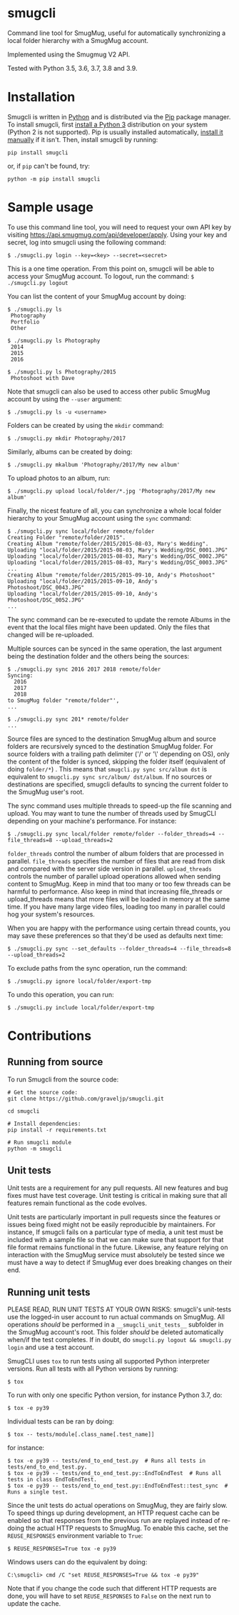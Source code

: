# smugcli
Command line tool for SmugMug, useful for automatically synchronizing a local
folder hierarchy with a SmugMug account.

Implemented using the Smugmug V2 API.

Tested with Python 3.5, 3.6, 3.7, 3.8 and 3.9.

# Installation

Smugcli is written in [Python](https://www.python.org/) and is distributed via the [Pip](https://pypi.org/project/pip/) package manager. To install smugcli, first [install a Python 3](https://www.python.org/downloads/) distribution on your system (Python 2 is not supported). Pip is usually installed automatically, [install it manually](https://pip.pypa.io/en/stable/installation/) if it isn't. Then, install smugcli by running:
```
pip install smugcli
```
or, if `pip` can't be found, try:
```
python -m pip install smugcli
```

# Sample usage

To use this command line tool, you will need to request your own API key by
visiting https://api.smugmug.com/api/developer/apply. Using your key and secret,
log into smugcli using the following command:
```
$ ./smugcli.py login --key=<key> --secret=<secret>
```

This is a one time operation. From this point on, smugcli will be able to access
your SmugMug account. To logout, run the command: `$ ./smugcli.py logout`

You can list the content of your SmugMug account by doing:
```
$ ./smugcli.py ls
 Photography
 Portfolio
 Other

$ ./smugcli.py ls Photography
 2014
 2015
 2016

$ ./smugcli.py ls Photography/2015
 Photoshoot with Dave
```

Note that smugcli can also be used to access other public SmugMug account by
using the `--user` argument:
```
$ ./smugcli.py ls -u <username>
```

Folders can be created by using the `mkdir` command:
```
$ ./smugcli.py mkdir Photography/2017
```

Similarly, albums can be created by doing:
```
$ ./smugcli.py mkalbum 'Photography/2017/My new album'
```

To upload photos to an album, run:
```
$ ./smugcli.py upload local/folder/*.jpg 'Photography/2017/My new album'
```

Finally, the nicest feature of all, you can synchronize a whole local folder
hierarchy to your SmugMug account using the `sync` command:
```
$ ./smugcli.py sync local/folder remote/folder
Creating Folder "remote/folder/2015".
Creating Album "remote/folder/2015/2015-08-03, Mary's Wedding".
Uploading "local/folder/2015/2015-08-03, Mary's Wedding/DSC_0001.JPG"
Uploading "local/folder/2015/2015-08-03, Mary's Wedding/DSC_0002.JPG"
Uploading "local/folder/2015/2015-08-03, Mary's Wedding/DSC_0003.JPG"
...
Creating Album "remote/folder/2015/2015-09-10, Andy's Photoshoot"
Uploading "local/folder/2015/2015-09-10, Andy's Photoshoot/DSC_0043.JPG"
Uploading "local/folder/2015/2015-09-10, Andy's Photoshoot/DSC_0052.JPG"
...
```

The sync command can be re-executed to update the remote Albums in the event
that the local files might have been updated. Only the files that changed will
be re-uploaded.

Multiple sources can be synced in the same operation, the last argument being
the destination folder and the others being the sources:
```
$ ./smugcli.py sync 2016 2017 2018 remote/folder
Syncing:
  2016
  2017
  2018
to SmugMug folder "remote/folder"',
...

$ ./smugcli.py sync 201* remote/folder
...
```

Source files are synced to the destination SmugMug album and source folders are
recursively synced to the destination SmugMug folder. For source folders with a
trailing path delimiter ('/' or '\\' depending on OS), only the content of the
folder is synced, skipping the folder itself (equivalent of doing `folder/*`)
. This means that `smugcli.py sync src/album dst` is equivalent to `smugcli.py
sync src/album/ dst/album`. If no sources or destinations are specified, smugcli
defaults to syncing the current folder to the SmugMug user's root.

The sync command uses multiple threads to speed-up the file scanning and upload.
You may want to tune the number of threads used by SmugCLI depending on your
machine's performance. For instance:
```
$ ./smugcli.py sync local/folder remote/folder --folder_threads=4 --file_threads=8 --upload_threads=2
```

`folder_threads` control the number of album folders that are processed in
parallel.  `file_threads` specifies the number of files that are read from disk
and compared with the server side version in parallel. `upload_threads` controls
the number of parallel upload operations allowed when sending content to
SmugMug. Keep in mind that too many or too few threads can be harmful to
performance. Also keep in mind that increasing file_threads or upload_threads
means that more files will be loaded in memory at the same time. If you have
many large video files, loading too many in parallel could hog your system's
resources.

When you are happy with the performance using certain thread counts, you may
save these preferences so that they'd be used as defaults next time:
```
$ ./smugcli.py sync --set_defaults --folder_threads=4 --file_threads=8 --upload_threads=2
```

To exclude paths from the sync operation, run the command:
```
$ ./smugcli.py ignore local/folder/export-tmp
```

To undo this operation, you can run:
```
$ ./smugcli.py include local/folder/export-tmp
```

# Contributions

## Running from source
To run Smugcli from the source code:
```shell
# Get the source code:
git clone https://github.com/graveljp/smugcli.git

cd smugcli

# Install dependencies:
pip install -r requirements.txt

# Run smugcli module
python -m smugcli
```

## Unit tests
Unit tests are a requirement for any pull requests. All new features and bug
fixes must have test coverage. Unit testing is critical in making sure that
all features remain functional as the code evolves.

Unit tests are particularly important in pull requests since the features or
issues being fixed might not be easily reproducible by maintainers. For
instance, If smugcli fails on a particular type of media, a unit test must be
included with a sample file so that we can make sure that support for that
file format remains functional in the future. Likewise, any feature relying on
interaction with the SmugMug service must absolutely be tested since we must
have a way to detect if SmugMug ever does breaking changes on their end.

## Running unit tests
PLEASE READ, RUN UNIT TESTS AT YOUR OWN RISKS: smugcli's unit-tests use the
logged-in user account to run actual commands on SmugMug. All operations
*should* be performed in a `__smugcli_unit_tests__` subfolder in the SmugMug
account's root. This folder *should* be deleted automatically when/if the test
completes. If in doubt, do `smugcli.py logout && smugcli.py login` and use a
test account.

SmugCLI uses `tox` to run tests using all supported Python interpreter versions.
Run all tests with all Python versions by running:
```
$ tox
```

To run with only one specific Python version, for instance Python 3.7, do:
```
$ tox -e py39
```

Individual tests can be ran by doing:
```
$ tox -- tests/module[.class_name[.test_name]]
```

for instance:
```
$ tox -e py39 -- tests/end_to_end_test.py  # Runs all tests in tests/end_to_end_test.py.
$ tox -e py39 -- tests/end_to_end_test.py::EndToEndTest  # Runs all tests in class EndToEndTest.
$ tox -e py39 -- tests/end_to_end_test.py::EndToEndTest::test_sync  # Runs a single test.
```

Since the unit tests do actual operations on SmugMug, they are fairly slow. To
speed things up during development, an HTTP request cache can be enabled so that
responses from the previous run are replayed instead of re-doing the actual HTTP
requests to SmugMug. To enable this cache, set the `REUSE_RESPONSES` environment
variable to `True`:
```
$ REUSE_RESPONSES=True tox -e py39
```

Windows users can do the equivalent by doing:
```
C:\smugcli> cmd /C "set REUSE_RESPONSES=True && tox -e py39"
```

Note that if you change the code such that different HTTP requests are done, you
will have to set `REUSE_RESPONSES` to `False` on the next run to update the
cache.